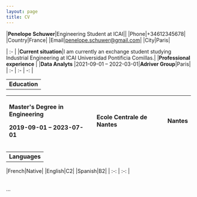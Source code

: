 ```yaml
---
layout: page
title: CV
---
```

|**Penelope**  **Schuwer**|Engineering Student at ICAI||
|Phone|+34612345678|
|Country|France|
|Email|penelope.schuwer@gmail.com|
|City|Paris|

| :- |
|**Current situation**|I am currently an exchange student studying Industrial Engineering at ICAI Universidad Pontificia Comillas.|
|**Professional experience** |
|**Data Analyts** |2021-09-01 – 2022-03-01|**Adriver Group**|Paris|
| :- | :- | -: |

||
| :- |
|**Education**|

|<p>**Master's Degree in Engineering**</p><p>2019-09-01 – 2023-07-01</p>|<p>**Ecole Centrale de Nantes**</p><p></p>|Nantes|
| :- | :- | -: |

||
| :- |
|**Languages**|

|French|Native|
|English|C2|
|Spanish|B2|
| :-: | :-: |

||
| :- |
...


